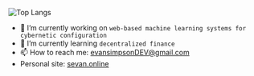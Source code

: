 ![Top Langs](https://github-readme-stats.vercel.app/api/top-langs/?username=e-simpson&layout=compact&bg_color=2e333a&border_color=454c55&title_color=FFFFFF&text_color=dbd9d8)

- 🔭 I’m currently working on `web-based machine learning systems for cybernetic configuration`
- 🌱 I’m currently learning `decentralized finance`
- 📫 How to reach me: [evansimpsonDEV@gmail.com](mailto:evansimpsonDEV@gmail.com)
- Personal site: [sevan.online](sevan.online)
